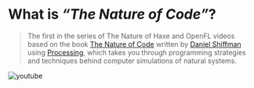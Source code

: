 [_template]: ../templates/video_noc.html
[_author]: https://twitter.com/zionviller "@zionviller"
[date]: / "2014-08-26 14:37:00"
[modified]: / "2014-08-26 16:01:00"
[“”]: a ""
# What is _“The Nature of Code”_?

> The first in the series of The Nature of Haxe and OpenFL videos
> based on the book [The Nature of Code][l1] written by [Daniel Shiffman][tw1]
> using [Processing][l2], which takes you through programming strategies and 
> techniques behind computer simulations of natural systems.

![youtube](x9U-Du9lazU)

[l1]: http://natureofcode.com "The Nature of Code"
[l2]: http://www.processing.org/ "Prcessing Programming Language"
[tw1]: https://twitter.com/shiffman "@shiffman"